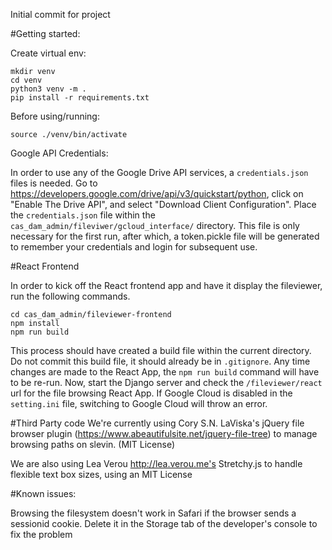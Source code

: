 Initial commit for project

#Getting started:

Create virtual env:

```
mkdir venv
cd venv
python3 venv -m .
pip install -r requirements.txt
```

Before using/running:

`source ./venv/bin/activate`

Google API Credentials:

In order to use any of the Google Drive API services, a `credentials.json` files is needed.
Go to https://developers.google.com/drive/api/v3/quickstart/python, click on "Enable The Drive API", and select "Download Client Configuration".
Place the `credentials.json` file within the `cas_dam_admin/fileviwer/gcloud_interface/` directory.
This file is only necessary for the first run, after which, a token.pickle file will be generated to remember your credentials and login for subsequent use. 

#React Frontend

In order to kick off the React frontend app and have it display the fileviewer, run the following commands. 
 
`cd cas_dam_admin/fileviewer-frontend`  
`npm install`  
`npm run build`  

This process should have created a build file within the current directory. 
Do not commit this build file, it should already be in `.gitignore`. Any time changes are made 
to the React App, the `npm run build` command will have to be re-run. Now, start the Django server and check the `/fileviewer/react` url for the file browsing React App. 
If Google Cloud is disabled in the `setting.ini` file, switching to Google Cloud will throw an error. 



#Third Party code
We're currently using Cory S.N. LaViska's jQuery file browser plugin (https://www.abeautifulsite.net/jquery-file-tree)
to manage browsing paths on slevin. (MIT License)

We are also using Lea Verou http://lea.verou.me's Stretchy.js to handle flexible text box sizes, using an MIT License

#Known issues:

Browsing the filesystem doesn't work in Safari if the browser sends a sessionid cookie. Delete it in the Storage tab of
the developer's console to fix the problem

